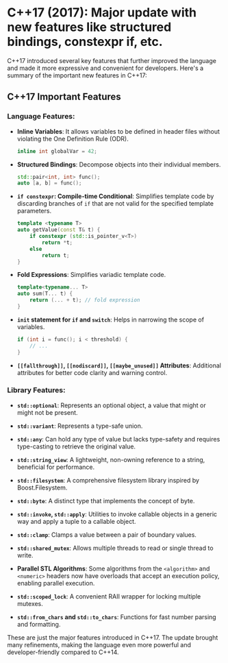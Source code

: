 # C++17 (2017): Major update with new features like structured bindings, constexpr if, etc.

C++17 introduced several key features that further improved the language and made it more expressive and convenient for developers. Here's a summary of the important new features in C++17:

## C++17 Important Features

### Language Features:

- **Inline Variables**: It allows variables to be defined in header files without violating the One Definition Rule (ODR).
    ```cpp
    inline int globalVar = 42;
    ```

- **Structured Bindings**: Decompose objects into their individual members.
    ```cpp
    std::pair<int, int> func();
    auto [a, b] = func();
    ```

- **`if constexpr`: Compile-time Conditional**: Simplifies template code by discarding branches of `if` that are not valid for the specified template parameters.
    ```cpp
    template <typename T>
    auto getValue(const T& t) {
        if constexpr (std::is_pointer_v<T>)
            return *t;
        else
            return t;
    }
    ```

- **Fold Expressions**: Simplifies variadic template code.
    ```cpp
    template<typename... T>
    auto sum(T... t) {
        return (... + t); // fold expression
    }
    ```

- **`init` statement for `if` and `switch`**: Helps in narrowing the scope of variables.
    ```cpp
    if (int i = func(); i < threshold) {
        // ...
    }
    ```

- **`[[fallthrough]]`, `[[nodiscard]]`, `[[maybe_unused]]` Attributes**: Additional attributes for better code clarity and warning control.

### Library Features:

- **`std::optional`**: Represents an optional object, a value that might or might not be present.
  
- **`std::variant`**: Represents a type-safe union.
  
- **`std::any`**: Can hold any type of value but lacks type-safety and requires type-casting to retrieve the original value.
  
- **`std::string_view`**: A lightweight, non-owning reference to a string, beneficial for performance.

- **`std::filesystem`**: A comprehensive filesystem library inspired by Boost.Filesystem.

- **`std::byte`**: A distinct type that implements the concept of byte.

- **`std::invoke`, `std::apply`**: Utilities to invoke callable objects in a generic way and apply a tuple to a callable object.

- **`std::clamp`**: Clamps a value between a pair of boundary values.

- **`std::shared_mutex`**: Allows multiple threads to read or single thread to write.

- **Parallel STL Algorithms**: Some algorithms from the `<algorithm>` and `<numeric>` headers now have overloads that accept an execution policy, enabling parallel execution.

- **`std::scoped_lock`**: A convenient RAII wrapper for locking multiple mutexes.

- **`std::from_chars` and `std::to_chars`**: Functions for fast number parsing and formatting.

These are just the major features introduced in C++17. The update brought many refinements, making the language even more powerful and developer-friendly compared to C++14.
